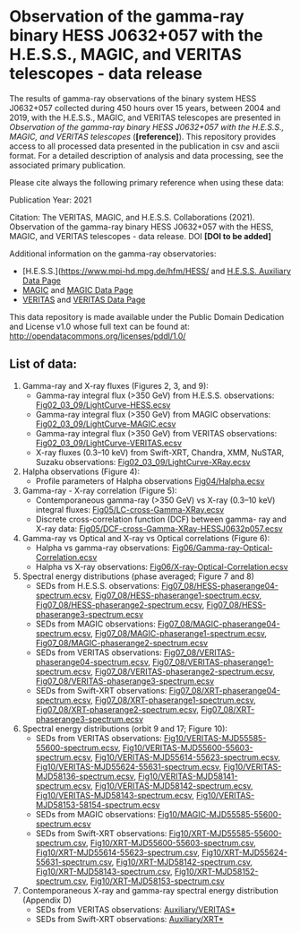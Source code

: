 # Observation of the gamma-ray binary HESS J0632+057 with the H.E.S.S., MAGIC, and VERITAS telescopes - data release

The results of gamma-ray observations of the binary system HESS J0632+057 collected during 450 hours over 15 years, between 2004 and 2019, with the H.E.S.S., MAGIC, and VERITAS telescopes are presented in *Observation of the gamma-ray binary HESS J0632+057 with the H.E.S.S., MAGIC, and VERITAS telescopes* (**[reference]**).
This repository provides access to all processed data presented in the publication in csv and ascii format.
For a detailed description of analysis and data processing, see the associated primary publication.

Please cite always the following primary reference when using these data:

Publication Year: 2021

Citation: The VERITAS, MAGIC, and H.E.S.S. Collaborations (2021). Observation of the gamma-ray binary HESS J0632+057 with the HESS, MAGIC, and VERITAS telescopes - data release. DOI **[DOI to be added]** 

Additional information on the gamma-ray observatories:
- [H.E.S.S.](https://www.mpi-hd.mpg.de/hfm/HESS/ and [H.E.S.S. Auxiliary Data Page](https://www.mpi-hd.mpg.de/hfm/HESS/pages/publications/auxiliary/auxinfo_hessj0632_HMVdata.html)
- [MAGIC](https://magic.mpp.mpg.de/) and [MAGIC Data Page](http://vobs.magic.pic.es/fits/)
- [VERITAS](https://veritas.sao.arizona.edu/) and [VERITAS Data Page](https://github.com/VERITAS-Observatory/VERITAS-VTSCat)

This data repository is made available under the Public Domain Dedication and License v1.0 whose full text can be found at: http://opendatacommons.org/licenses/pddl/1.0/

## List of data:

1. Gamma-ray and X-ray fluxes (Figures 2, 3, and 9):
    - Gamma-ray integral flux (>350 GeV) from H.E.S.S. observations: [Fig02_03_09/LightCurve-HESS.ecsv](Fig02_03_09/LightCurve-HESS.ecsv)
    - Gamma-ray integral flux (>350 GeV) from MAGIC observations: [Fig02_03_09/LightCurve-MAGIC.ecsv](Fig02_03_09/LightCurve-MAGIC.ecsv)
    - Gamma-ray integral flux (>350 GeV) from VERITAS observations: [Fig02_03_09/LightCurve-VERITAS.ecsv](Fig02_03_09/LightCurve-VERITAS.ecsv)
    - X-ray fluxes (0.3–10 keV) from Swift-XRT, Chandra, XMM, NuSTAR, Suzaku observations: [Fig02_03_09/LightCurve-XRay.ecsv](Fig02_03_09/LightCurve-XRay.ecsv)
2. Halpha observations (Figure 4):
    - Profile parameters of Halpha observations [Fig04/Halpha.ecsv](Fig04/Halpha.ecsv)
3. Gamma-ray - X-ray correlation (Figure 5):
    -  Contemporaneous gamma-ray (>350 GeV) vs X-ray (0.3–10 keV) integral fluxes: [Fig05/LC-cross-Gamma-XRay.ecsv](Fig05/LC-cross-Gamma-XRay.ecsv)
    -  Discrete cross-correlation function (DCF) between gamma- ray and X-ray data: [Fig05/DCF-cross-Gamma-XRay-HESSJ0632p057.ecsv](Fig05/DCF-cross-Gamma-XRay-HESSJ0632p057.ecsv)
4. Gamma-ray vs Optical and X-ray vs Optical correlations (Figure 6):
    - Halpha vs gamma-ray observations: [Fig06/Gamma-ray-Optical-Correlation.ecsv](Fig06/Gamma-ray-Optical-Correlation.ecsv)
    - Halpha vs X-ray observations: [Fig06/X-ray-Optical-Correlation.ecsv](Fig06/X-ray-Optical-Correlation.ecsv)
5. Spectral energy distributions (phase averaged; Figure 7 and 8)
    - SEDs from H.E.S.S. observations: [Fig07_08/HESS-phaserange04-spectrum.ecsv](Fig07_08/HESS-phaserange04-spectrum.ecsv), [Fig07_08/HESS-phaserange1-spectrum.ecsv](Fig07_08/HESS-phaserange1-spectrum.ecsv), [Fig07_08/HESS-phaserange2-spectrum.ecsv](Fig07_08/HESS-phaserange2-spectrum.ecsv), [Fig07_08/HESS-phaserange3-spectrum.ecsv](Fig07_08/HESS-phaserange3-spectrum.ecsv)  
    - SEDs from MAGIC observations: [Fig07_08/MAGIC-phaserange04-spectrum.ecsv](Fig07_08/MAGIC-phaserange04-spectrum.ecsv), [Fig07_08/MAGIC-phaserange1-spectrum.ecsv](Fig07_08/MAGIC-phaserange1-spectrum.ecsv), [Fig07_08/MAGIC-phaserange2-spectrum.ecsv](Fig07_08/MAGIC-phaserange2-spectrum.ecsv)
    - SEDs from VERITAS observations: [Fig07_08/VERITAS-phaserange04-spectrum.ecsv](Fig07_08/VERITAS-phaserange04-spectrum.ecsv), [Fig07_08/VERITAS-phaserange1-spectrum.ecsv](Fig07_08/VERITAS-phaserange1-spectrum.ecsv), [Fig07_08/VERITAS-phaserange2-spectrum.ecsv](Fig07_08/VERITAS-phaserange2-spectrum.ecsv), [Fig07_08/VERITAS-phaserange3-spectrum.ecsv](Fig07_08/VERITAS-phaserange3-spectrum.ecsv)  
    - SEDs from Swift-XRT observations: [Fig07_08/XRT-phaserange04-spectrum.ecsv](Fig07_08/XRT-phaserange04-spectrum.ecsv), [Fig07_08/XRT-phaserange1-spectrum.ecsv](Fig07_08/XRT-phaserange1-spectrum.ecsv), [Fig07_08/XRT-phaserange2-spectrum.ecsv](Fig07_08/XRT-phaserange2-spectrum.ecsv), [Fig07_08/XRT-phaserange3-spectrum.ecsv](Fig07_08/XRT-phaserange3-spectrum.ecsv)  
6. Spectral energy distributions (orbit 9 and 17; Figure 10):
    - SEDs from VERITAS observations: [Fig10/VERITAS-MJD55585-55600-spectrum.ecsv](Fig10/VERITAS-MJD55585-55600-spectrum.ecsv), [Fig10/VERITAS-MJD55600-55603-spectrum.ecsv](Fig10/VERITAS-MJD55600-55603-spectrum.ecsv), [Fig10/VERITAS-MJD55614-55623-spectrum.ecsv](Fig10/VERITAS-MJD55614-55623-spectrum.ecsv), [Fig10/VERITAS-MJD55624-55631-spectrum.ecsv](Fig10/VERITAS-MJD55624-55631-spectrum.ecsv), [Fig10/VERITAS-MJD58136-spectrum.ecsv](Fig10/VERITAS-MJD58136-spectrum.ecsv), [Fig10/VERITAS-MJD58141-spectrum.ecsv](Fig10/VERITAS-MJD58141-spectrum.ecsv), [Fig10/VERITAS-MJD58142-spectrum.ecsv](Fig10/VERITAS-MJD58142-spectrum.ecsv), [Fig10/VERITAS-MJD58143-spectrum.ecsv](Fig10/VERITAS-MJD58143-spectrum.ecsv), [Fig10/VERITAS-MJD58153-58154-spectrum.ecsv](Fig10/VERITAS-MJD58153-58154-spectrum.ecsv)
    - SEDs from MAGIC observations: [Fig10/MAGIC-MJD55585-55600-spectrum.ecsv](Fig10/MAGIC-MJD55585-55600-spectrum.ecsv)
    - SEDs from Swift-XRT observations: [Fig10/XRT-MJD55585-55600-spectrum.csv](Fig10/XRT-MJD55585-55600-spectrum.csv), [Fig10/XRT-MJD55600-55603-spectrum.csv](Fig10/XRT-MJD55600-55603-spectrum.csv), [Fig10/XRT-MJD55614-55623-spectrum.csv](Fig10/XRT-MJD55614-55623-spectrum.csv), [Fig10/XRT-MJD55624-55631-spectrum.csv](Fig10/XRT-MJD55624-55631-spectrum.csv), [Fig10/XRT-MJD58142-spectrum.csv](Fig10/XRT-MJD58142-spectrum.csv), [Fig10/XRT-MJD58143-spectrum.csv](Fig10/XRT-MJD58143-spectrum.csv), [Fig10/XRT-MJD58152-spectrum.csv](Fig10/XRT-MJD58152-spectrum.csv), [Fig10/XRT-MJD58153-spectrum.csv](Fig10/XRT-MJD58153-spectrum.csv)
7. Contemporaneous X-ray and gamma-ray spectral energy distribution (Appendix D)
    - SEDs from VERITAS observations: [Auxiliary/VERITAS*](Auxiliary/)
    - SEDs from Swift-XRT observations: [Auxiliary/XRT*](Auxiliary/)

